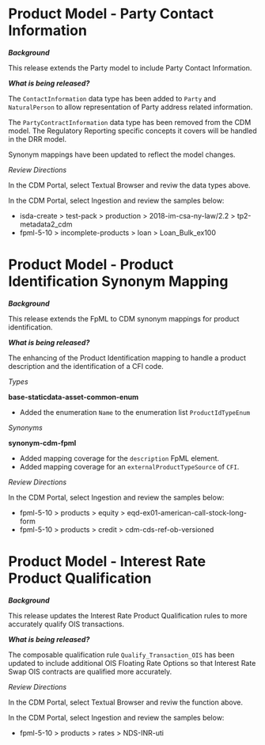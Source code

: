 # Product Model - Party Contact Information

**_Background_**

This release extends the Party model to include Party Contact Information.

**_What is being released?_**

The `ContactInformation` data type has been added to `Party` and `NaturalPerson` to allow representation of Party address related information.

The `PartyContractInformation` data type has been removed from the CDM model.  The Regulatory Reporting specific concepts it covers will be handled in the DRR model.

Synonym mappings have been updated to reflect the model changes.

_Review Directions_

In the CDM Portal, select Textual Browser and reviw the data types above.

In the CDM Portal, select Ingestion and review the samples below:

- isda-create > test-pack > production > 2018-im-csa-ny-law/2.2 > tp2-metadata2_cdm
- fpml-5-10 > incomplete-products > loan > Loan_Bulk_ex100

# Product Model - Product Identification Synonym Mapping

**_Background_**

This release extends the FpML to CDM synonym mappings for product identification.

**_What is being released?_**

The enhancing of the Product Identification mapping to handle a product description and the identification of a CFI code.

_Types_

**base-staticdata-asset-common-enum**
- Added the enumeration `Name` to the enumeration list `ProductIdTypeEnum`

_Synonyms_

**synonym-cdm-fpml**

- Added mapping coverage for the `description` FpML element.
- Added mapping coverage for an `externalProductTypeSource` of `CFI`.

_Review Directions_

In the CDM Portal, select Ingestion and review the samples below:

- fpml-5-10 > products > equity > eqd-ex01-american-call-stock-long-form
- fpml-5-10 > products > credit > cdm-cds-ref-ob-versioned

# Product Model - Interest Rate Product Qualification

**_Background_**

This release updates the Interest Rate Product Qualification rules to more accurately qualify OIS transactions.

**_What is being released?_**

The composable qualification rule `Qualify_Transaction_OIS` has been updated to include additional OIS Floating Rate Options so that Interest Rate Swap OIS contracts are qualified more accurately.

_Review Directions_

In the CDM Portal, select Textual Browser and reviw the function above.

In the CDM Portal, select Ingestion and review the samples below:

- fpml-5-10 > products > rates > NDS-INR-uti
